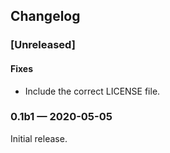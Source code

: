 ## Changelog

### [Unreleased]

#### Fixes

- Include the correct LICENSE file.

### 0.1b1 — 2020-05-05

Initial release.
